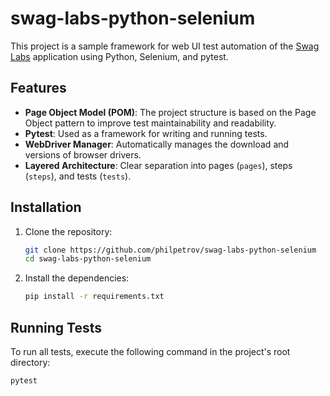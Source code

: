 # swag-labs-python-selenium

This project is a sample framework for web UI test automation of the [Swag Labs](https://www.saucedemo.com/) application using Python, Selenium, and pytest.

## Features

- **Page Object Model (POM)**: The project structure is based on the Page Object pattern to improve test maintainability and readability.
- **Pytest**: Used as a framework for writing and running tests.
- **WebDriver Manager**: Automatically manages the download and versions of browser drivers.
- **Layered Architecture**: Clear separation into pages (`pages`), steps (`steps`), and tests (`tests`).

## Installation

1.  Clone the repository:
    ```bash
    git clone https://github.com/philpetrov/swag-labs-python-selenium
    cd swag-labs-python-selenium
    ```
2.  Install the dependencies:
    ```bash
    pip install -r requirements.txt
    ```

## Running Tests

To run all tests, execute the following command in the project's root directory:
```bash
pytest
```
